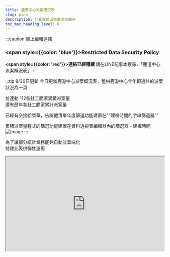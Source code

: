 ```yaml
---
title: 鹿港中心派案概況表
slug: pian
description: 計算目前派案進度及輪序
toc_max_heading_level: 6
---  
```


:::caution 線上編輯連結
### <span style={{color: 'blue'}}>Restricted Data Security Policy </span>  
**<span style={{color: 'red'}}>連結已經隱藏 </span>**
請在LINE記事本搜尋，「鹿港中心派案概況表」
:::

:::tip 8/30日更新
今日更新鹿港中心派案概況表，整併鹿港中心今年即過往的派案狀況為一頁  

並連動 112各社工脆家累積派案量  
還有歷年各社工脆家累計派案量  

已經有交接給榮華，告訴他清單年度篩選功能建置在""建檔時間的字串篩選器""  

累積派案量程式的篩選功能建置在資料透視表編輯器內的篩選器 - 建檔時間  
![image](https://e.brid.cf/i/2023/08/30/r6gq7g.webp)
:::

為了讓部分統計業務能夠自動並雲端化  
特建此表供彈性運用  

<iframe
  src="https://docs.google.com/spreadsheets/d/e/2PACX-1vSGPgiy0iLwcE8nAM9uSJXA3Qxwm4adAWamnRimYrFIvx2HSXjc17OxG9FhK8nVeRNV1-htbVgGsaqO/pubhtml?gid=675195323&amp;single=true&amp;widget=true&amp;headers=false"
  width="100%"
  height="300px"
/>


<iframe
  src="https://docs.google.com/spreadsheets/d/e/2PACX-1vSGPgiy0iLwcE8nAM9uSJXA3Qxwm4adAWamnRimYrFIvx2HSXjc17OxG9FhK8nVeRNV1-htbVgGsaqO/pubhtml?gid=1591822436&amp;single=true&amp;widget=true&amp;headers=false"
  width="100%"
  height="300px"
/>

<iframe
  src="https://docs.google.com/spreadsheets/d/e/2PACX-1vSGPgiy0iLwcE8nAM9uSJXA3Qxwm4adAWamnRimYrFIvx2HSXjc17OxG9FhK8nVeRNV1-htbVgGsaqO/pubhtml?gid=1112124611&amp;single=true&amp;widget=true&amp;headers=false"
  width="100%"
  height="500px"
/>